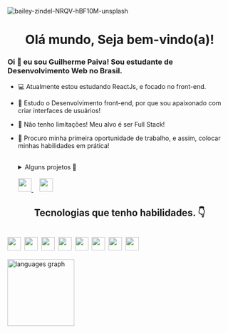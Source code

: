 
![bailey-zindel-NRQV-hBF10M-unsplash](https://github.com/PaivaProgDev/PaivaProgDev/assets/130389890/b10e2514-cac3-4625-9555-1ce74e43704a)
<h1 align="center">Olá mundo, Seja bem-vindo(a)!</h1>

<h3>Oi 👋 eu sou Guilherme Paiva! Sou estudante de Desenvolvimento Web no Brasil.</h3>

* 💻 Atualmente estou estudando ReactJs, e focado no front-end.
* 💯 Estudo o Desenvolvimento front-end, por que sou apaixonado com criar interfaces de usuários!
* 🤞 Não tenho limitações! Meu alvo é ser Full Stack!
* 🤩 Procuro minha primeira oportunidade de trabalho, e assim, colocar minhas habilidades em prática!
  
  <br>
  
  <details>
    <summary>Alguns projetos 🔗</summary>
    <br>
    
    💎 [Meu Portfólio](https://paivaprogdev.github.io/Portfolio/)
    
    🐕 [Petshop Dev-Pet](https://paivaprogdev.github.io/Petshop-Site/)

    🛍️ [Loja virtual - Paquetá](https://paivaprogdev.github.io/Paqueta-store/)

    
    
  </details>

  <br>

  <div>
    <a class="abc" href="https://www.linkedin.com/in/guilherme-paiva-33b70521b/">
    <img width="30" src="https://github.com/PaivaProgDev/PaivaProgDev/assets/130389890/ae7bc10c-218a-4a2b-95ae-2cda91c04e9e">
  </a>
  <img width="10">
  <a class="abc" href="https://wa.me/5537998223255">
    <img width="30" src="https://github.com/PaivaProgDev/PaivaProgDev/assets/130389890/5dd6ff26-33f5-44b1-afb5-74ccff561a69">
  </a>
  </div>
  
###

<h2 align="center">Tecnologias que tenho habilidades. 👇</h1>

<br>

<div align="left">
<img width="30" src="https://github.com/PaivaProgDev/PaivaProgDev/assets/130389890/8593564d-d3b1-4c8d-94eb-a4513687edf0">
<img widht="15">
<img width="30" src="https://github.com/PaivaProgDev/PaivaProgDev/assets/130389890/ce3f8c3f-d055-4d12-9d29-cf04932ba703">
<img widht="15">
<img width="30" src="https://github.com/PaivaProgDev/PaivaProgDev/assets/130389890/a20887e0-2a06-4944-aa65-cf036c866d5a">
<img widht="15">
<img width="30" src="https://github.com/PaivaProgDev/PaivaProgDev/assets/130389890/04e6fdca-1198-4001-8945-abf1a2fa74c6">
<img widht="15">
<img width="30" src="https://github.com/PaivaProgDev/PaivaProgDev/assets/130389890/de086012-a484-47b4-97d0-8d70e05ab60d">
<img widht="15">
<img width="30" src="https://github.com/PaivaProgDev/PaivaProgDev/assets/130389890/ee64cc4d-381b-4810-ad52-b0fa473632b7">
<img widht="15">
<img width="30" src="https://github.com/PaivaProgDev/PaivaProgDev/assets/130389890/c2273154-8b08-47ac-ab5f-11ade58c023c">
<img widht="15">
<img width="30" src="https://github.com/PaivaProgDev/PaivaProgDev/assets/130389890/a9dbdbc7-fe16-4f91-afab-f9ea1bdac5da">

</div>

<br>

<div align="left">
<!--   <img src="https://github-readme-stats.vercel.app/api?username=paivaprogdev&hide_title=false&hide_rank=false&show_icons=true&include_all_commits=true&count_private=true&disable_animations=true&theme=dracula&locale=en&hide_border=false" height="150" alt="stats graph"  /> -->
  <img src="https://github-readme-stats.vercel.app/api/top-langs?username=paivaprogdev&locale=en&hide_title=false&layout=compact&card_width=320&langs_count=5&theme=dracula&hide_border=true" height="150" alt="languages graph"  />
</div>
